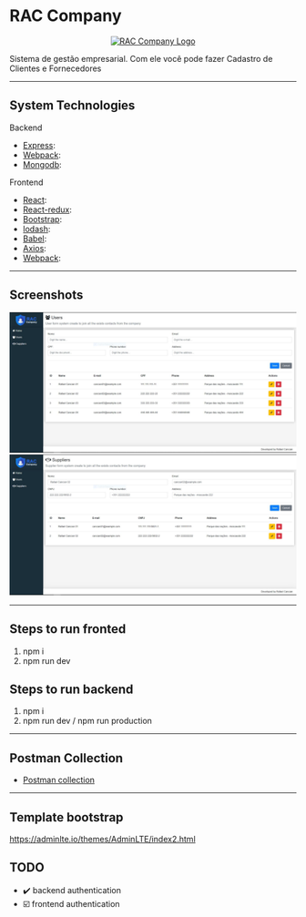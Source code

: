 # RAC Company

<p align="center">
  <a href="https://github.com/rafacancian/my-money-manager">
    <img width="400px" src="#" alt="RAC Company Logo">
  </a>
</p>

Sistema de gestão empresarial. Com ele você pode fazer Cadastro de Clientes e Fornecedores

---

## System Technologies

Backend
- [Express]: 
- [Webpack]: 
- [Mongodb]:

Frontend
- [React]: 
- [React-redux]: 
- [Bootstrap]: 
- [lodash]: 
- [Babel]:
- [Axios]: 
- [Webpack]: 

---

## Screenshots 
![](https://github.com/rafacancian/rac-company/blob/main/pictures/users.JPG)
![](https://github.com/rafacancian/rac-company/blob/main/pictures/suppliers.JPG)

---

## Steps to run fronted
1. npm i
2. npm run dev

## Steps to run backend
1. npm i
2. npm run dev / npm run production

---

## Postman Collection
- [Postman collection][postman-file]

---  

## Template bootstrap
https://adminlte.io/themes/AdminLTE/index2.html

[Express]: https://github.com/rafacancian/
[Webpack]: https://github.com/rafacancian/
[Mongodb]:https://github.com/rafacancian/
[React]: https://github.com/rafacancian/
[React-redux]: https://github.com/rafacancian/
[Bootstrap]: https://github.com/rafacancian/
[lodash]: https://github.com/rafacancian/
[Babel]:https://github.com/rafacancian/
[Axios]: https://github.com/rafacancian/
[postman-file]: https://github.com/rafacancian/my-money-manager/tree/main/postman


## TODO

- :heavy_check_mark: backend authentication 
- :ballot_box_with_check: frontend authentication



